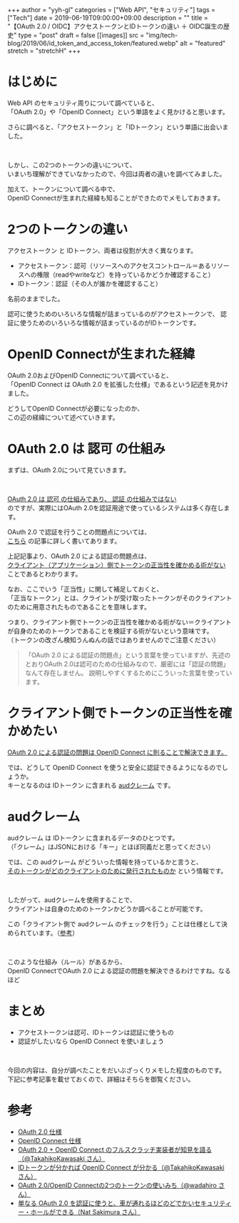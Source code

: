 +++
author = "yyh-gl"
categories = ["Web API", "セキュリティ"]
tags = ["Tech"]
date = 2019-06-19T09:00:00+09:00
description = ""
title = "【OAuth 2.0 / OIDC】アクセストークンとIDトークンの違い ＋ OIDC誕生の歴史"
type = "post"
draft = false
[[images]]
  src = "img/tech-blog/2019/06/id_token_and_access_token/featured.webp"
  alt = "featured"
  stretch = "stretchH"
+++


# はじめに

Web API のセキュリティ周りについて調べていると、<br>
「OAuth 2.0」や「OpenID Connect」という単語をよく見かけると思います。

さらに調べると、「アクセストークン」と「IDトークン」という単語に出会いました。

<br>

しかし、この2つのトークンの違いについて、<br>
いまいち理解ができていなかったので、今回は両者の違いを調べてみました。

加えて、トークンについて調べる中で、<br>
OpenID Connectが生まれた経緯も知ることができたのでメモしておきます。


# 2つのトークンの違い

アクセストークン と IDトークン、両者は役割が大きく異なります。

- アクセストークン：認可（リソースへのアクセスコントロール＝あるリソースへの権限（readやwriteなど）を持っているかどうか確認すること）
- IDトークン：認証（その人が誰かを確認すること）

名前のままでした。

認可に使うためのいろいろな情報が詰まっているのがアクセストークンで、
認証に使うためのいろいろな情報が詰まっているのがIDトークンです。


# OpenID Connectが生まれた経緯

OAuth 2.0およびOpenID Connectについて調べていると、<br>
「OpenID Connect は OAuth 2.0 を拡張した仕様」であるという記述を見かけました。

どうしてOpenID Connectが必要になったのか、<br>
この辺の経緯について述べていきます。


# OAuth 2.0 は 認可 の仕組み

まずは、OAuth 2.0について見ていきます。

<br>

<u>OAuth 2.0 は 認可 の仕組みであり、 認証 の仕組みではない</u><br>
のですが、実際にはOAuth 2.0を認証用途で使っているシステムは多く存在します。 

OAuth 2.0 で認証を行うことの問題点については、<br>
[こちら](https://www.sakimura.org/2012/02/1487/) の記事に詳しく書いてあります。

上記記事より、OAuth 2.0 による認証の問題点は、<br>
<u>クライアント（アプリケーション）側でトークンの正当性を確かめる術がない</u> ことであるとわかります。

なお、ここでいう「正当性」に関して補足しておくと、<br>
「正当なトークン」とは、クライントが受け取ったトークンがそのクライアントのために用意されたものであることを意味します。

つまり、クライアント側でトークンの正当性を確かめる術がない＝クライアントが自身のためのトークンであることを検証する術がないという意味です。<br>
（トークンの改ざん検知うんぬんの話ではありませんのでご注意ください）

>「OAuth 2.0 による認証の問題点」という言葉を使っていますが、先述のとおりOAuth 2.0は認可のための仕組みなので、厳密には「認証の問題」なんて存在しません。
> 説明しやすくするためにこういった言葉を使っています。


# クライアント側でトークンの正当性を確かめたい

<u>OAuth 2.0 による認証の問題は OpenID Connect に則ることで解決できます。</u>

では、どうして OpenID Connect を使うと安全に認証できるようになるのでしょうか。<br>
キーとなるのは IDトークン に含まれる <u>audクレーム</u> です。


# audクレーム

audクレーム は IDトークン に含まれるデータのひとつです。<br>
（「クレーム」はJSONにおける「キー」とほぼ同義だと思ってください）

では、この audクレーム がどういった情報を持っているかと言うと、<br>
<u>そのトークンがどのクライアントのために発行されたものか</u> という情報です。

<br>

したがって、audクレームを使用することで、<br>
クライアントは自身のためのトークンかどうか調べることが可能です。

この「クライアント側で audクレーム のチェックを行う」ことは仕様として決められています。</u>（[参考](https://tools.ietf.org/html/rfc7519#section-4.1.3)）

<br>

このような仕組み（ルール）があるから、<br>
OpenID ConnectでOAuth 2.0 による認証の問題を解決できるわけですね。なるほど


# まとめ

- アクセストークンは認可、IDトークンは認証に使うもの
- 認証がしたいなら OpenID Connect を使いましょう

<br>

今回の内容は、自分が調べたことをだいぶざっくりメモした程度のものです。<br>
下記に参考記事を載せておくので、詳細はそちらを御覧ください。


# 参考

- [OAuth 2.0 仕様](https://tools.ietf.org/html/rfc6749)
- [OpenID Connect 仕様](https://openid-foundation-japan.github.io/openid-connect-core-1_0.ja.html)
- [OAuth 2.0 + OpenID Connect のフルスクラッチ実装者が知見を語る（@TakahikoKawasaki さん）](https://qiita.com/TakahikoKawasaki/items/f2a0d25a4f05790b3baa)
- [IDトークンが分かれば OpenID Connect が分かる（@TakahikoKawasaki さん）](https://qiita.com/TakahikoKawasaki/items/8f0e422c7edd2d220e06)
- [OAuth 2.0/OpenID Connectの2つのトークンの使いみち（@wadahiro さん）](https://qiita.com/wadahiro/items/ad36c7932c6627149873)
- [単なる OAuth 2.0 を認証に使うと、車が通れるほどのどでかいセキュリティー・ホールができる（Nat Sakimura さん）](https://www.sakimura.org/2012/02/1487/)
